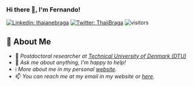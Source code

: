 ### Hi there 👋, I'm Fernando!

[![Linkedin: thaianebraga](https://img.shields.io/badge/-fdojurado-blue?style=flat-square&logo=Linkedin&logoColor=white&link=https://www.linkedin.com/in/fdojurado/)](https://www.linkedin.com/in/fdojurado/)
[![Twitter: ThaiiBraga](https://img.shields.io/twitter/follow/fdojurado?style=social)](https://twitter.com/fdojurado)
![visitors](https://visitor-badge.glitch.me/badge?page_id=fdojurado.fdojurado)
<!-- [![GitHub fdojurado](https://img.shields.io/github/followers/fdojurado?label=follow&style=social)](https://github.com/fdojurado) -->

## 📖 About Me

- 💼 _Postdoctoral researcher at [Technical University of Denmark (DTU)](https://www.dtu.dk/english)_
- 💬 _Ask me about anything, I'm happy to help!_
- ℹ️ _More about me in my personal [website](https://people.compute.dtu.dk/ffjla/)._
- 📫 _You can reach me at my email in my website or [here](https://github.com/fdojurado/fdojurado/issues)._


<!--
**fdojurado/fdojurado** is a ✨ _special_ ✨ repository because its `README.md` (this file) appears on your GitHub profile.

Here are some ideas to get you started:

- 🔭 I’m currently working on ...
- 🌱 I’m currently learning ...
- 👯 I’m looking to collaborate on ...
- 🤔 I’m looking for help with ...
- 💬 Ask me about ...
- 📫 How to reach me: ...
- 😄 Pronouns: ...
- ⚡ Fun fact: ...
-->

